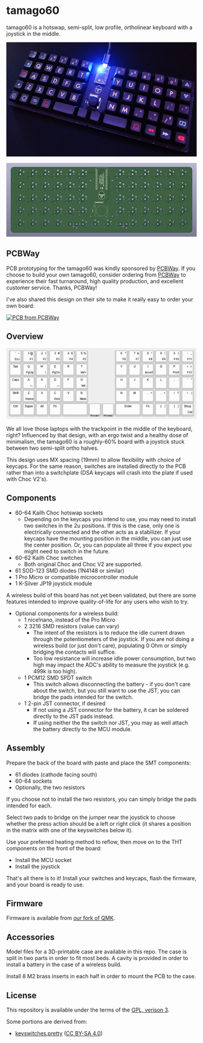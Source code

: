# tamago60

tamago60 is a hotswap, semi-split, low profile, ortholinear keyboard with a joystick in the middle.

![tamago60](images/tamago60.jpg)

![pcb render](images/tamago60_render.png)

## PCBWay

PCB prototyping for the tamago60 was kindly sponsored by [PCBWay](https://www.pcbway.com/). If you choose to build your own
tamago60, consider ordering from [PCBWay](https://www.pcbway.com/) to experience their fast turnaround, high quality production,
and excellent customer service. Thanks, PCBWay!

I've also shared this design on their site to make it really
easy to order your own board:

<a href="https://www.pcbway.com/project/shareproject/tamago60_v1_2_e8880b6e.html"><img src="https://www.pcbway.com/project/img/images/frompcbway-1220.png" alt="PCB from PCBWay" /></a>

## Overview

![key layout](images/tamago60_layout.png)

We all love those laptops with the trackpoint in the middle of the keyboard, right? Influenced by that design,
with an ergo twist and a healthy dose of minimalism, the tamago60 is a roughly-60% board with a joystick
stuck between two semi-split ortho halves.

This design uses MX spacing (19mm) to allow flexibility with choice of keycaps. For the same reason, switches are
installed directly to the PCB rather than into a switchplate (DSA keycaps will crash into the plate if used with
Choc V2's).

## Components

- 60-64 Kailh Choc hotswap sockets
  - Depending on the keycaps you intend to use, you may need to install two switches in the 2u positions.
    If this is the case, only one is electrically connected and the other acts as a stabilizer. If your keycaps
    have the mounting position in the middle, you can just use the center position. Or, you can populate all three
    if you expect you might need to switch in the future.
- 60-62 Kailh Choc switches
  - Both original Choc and Choc V2 are supported.
- 61 SOD-123 SMD diodes (1N4148 or similar)
- 1 Pro Micro or compatible microcontroller module
- 1 K-Silver JP19 joystick module

A wireless build of this board has not yet been validated, but there are some features intended to improve quality-of-life
for any users who wish to try.

- Optional components for a wireless build:
  - 1 nice!nano, instead of the Pro Micro
  - 2 3216 SMD resistors (value can vary)
    - The intent of the resistors is to reduce the idle current drawn through the potentiometers of the joystick.
      If you are not doing a wireless build (or just don't care), populating 0 Ohm or simply bridging the contacts will suffice.
    - Too low resistance will increase idle power consumption, but two high may impact the ADC's ability to measure the
      joystick (e.g. 499k is too high).
  - 1 PCM12 SMD SPDT switch
    - This switch allows disconnecting the battery - if you don't care about the switch, but you still want to use the JST, you can
      bridge the pads intended for the switch.
  - 1 2-pin JST connector, if desired
    - If not using a JST connector for the battery, it can be soldered directly to the JST pads instead.
    - If using neither the the switch nor JST, you may as well attach the battery directly to the MCU module.

## Assembly

Prepare the back of the board with paste and place the SMT components:

- 61 diodes (cathode facing south)
- 60-64 sockets 
- Optionally, the two resistors

If you choose not to install the two resistors, you can simply bridge the pads intended for each.

Select two pads to bridge on the jumper near the joystick to choose whether the press action should be
a left or right click (it shares a position in the matrix with one of the keyswitches below it).

Use your preferred heating method to reflow, then move on to the THT components on the front of the board:

- Install the MCU socket
- Install the joystick

That's all there is to it! Install your switches and keycaps, flash the firmware, and your board is ready to use.

## Firmware

Firmware is available from [our fork of QMK](https://github.com/eggsworks/qmk_firmware/tree/tamago60).

## Accessories

Model files for a 3D-printable case are available in this repo.
The case is split in two parts in order to fit most beds. A cavity 
is provided in order to install a battery in the case of a wireless
build.

Install 8 M2 brass inserts in each half in order to mount the
PCB to the case.

## License

This repository is available under the terms of the [GPL, verison 3](LICENSE).

Some portions are derived from:

- [keyswitches.pretty](https://github.com/daprice/keyswitches.pretty) ([CC BY-SA 4.0](https://creativecommons.org/licenses/by-sa/4.0/))
